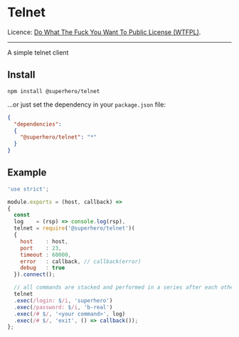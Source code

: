 # Telnet

Licence: [Do What The Fuck You Want To Public License (WTFPL)](http://www.wtfpl.net/about/).

---

A simple telnet client

## Install

`npm install @superhero/telnet`

...or just set the dependency in your `package.json` file:

```json
{
  "dependencies":
  {
    "@superhero/telnet": "*"
  }
}
```

## Example

```javascript
'use strict';

module.exports = (host, callback) =>
{
  const
  log    = (rsp) => console.log(rsp),
  telnet = require('@superhero/telnet')(
  {
    host    : host,
    port    : 23,
    timeout : 60000,
    error   : callback, // callback(error)
    debug   : true
  }).connect();

  // all commands are stacked and performed in a series after each other.
  telnet
  .exec(/login: $/i, 'superhero')
  .exec(/password: $/i, 'b-real')
  .exec(/# $/, '<your command>', log)
  .exec(/# $/, 'exit', () => callback());
};

```
